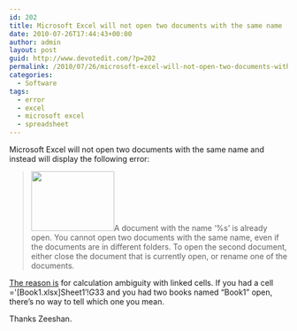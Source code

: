 ```yaml
---
id: 202
title: Microsoft Excel will not open two documents with the same name
date: 2010-07-26T17:44:43+00:00
author: admin
layout: post
guid: http://www.devotedit.com/?p=202
permalink: /2010/07/26/microsoft-excel-will-not-open-two-documents-with-the-same-name/
categories:
  - Software
tags:
  - error
  - excel
  - microsoft excel
  - spreadsheet
---
```

Microsoft Excel will not open two documents with the same name and instead will display the following error:

> [<img class="alignright" title="ui_excel_filename_collision" src="/wp-content/uploads/2010/07/ui_excel_filename_collision-150x108.png" alt="" width="150" height="108" />](/wp-content/uploads/2010/07/ui_excel_filename_collision.png)A document with the name &#8216;%s&#8217; is already open. You cannot open two documents with the same name, even if the documents are in different folders. To open the second document, either close the document that is currently open, or rename one of the documents.

[<!--more-->The reason is](http://blogs.msdn.com/b/excel/archive/2009/01/07/why-can-t-i-open-two-files-with-the-same-name.aspx) for calculation ambiguity with linked cells. If you had a cell ='[Book1.xlsx]Sheet1&#8242;!$G$33 and you had two books named &#8220;Book1&#8221; open, there&#8217;s no way to tell which one you mean.

Thanks Zeeshan.